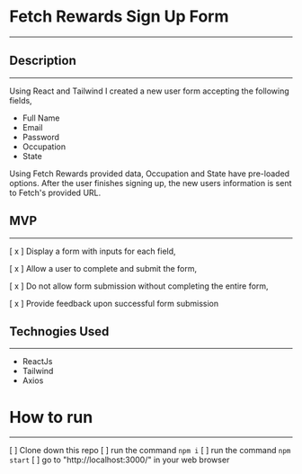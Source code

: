 # Fetch Rewards Sign Up Form
---
## Description
---

Using React and Tailwind I created a new user form accepting the following fields,

- Full Name
- Email
- Password
- Occupation
- State

Using Fetch Rewards provided data, Occupation and State have pre-loaded options.
After the user finishes signing up, the new users information is sent to Fetch's provided URL.

## MVP
---
[ x ] Display a form with inputs for each field, 

[ x ] Allow a user to complete and submit the form,

[ x ] Do not allow form submission without completing the entire form,

[ x ] Provide feedback upon successful form submission

## Technogies Used
---
- ReactJs
- Tailwind
- Axios


# How to run
---

[ ] Clone down this repo
[ ] run the command ``` npm i ```
[ ] run the command ``` npm start ```
[ ] go to "http://localhost:3000/" in your web browser